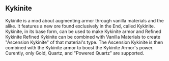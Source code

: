 Kykinite
--
Kykinite is a mod about augmenting armor through vanilla materials and the alike.
It features a new ore found exclusively in the End, called Kykinite.
Kykinite, in its base form, can be used to make Kykinite armor and Refined Kykinite
Refined Kykinite can be combined with Vanilla Materials to create "Ascension Kykinite" of that material's type.
The Ascension Kykinite is then combined with the Kykinite armor to boost the Kykinite Armor's power.
Curently, only Gold, Quartz, and "Powered Quartz" are supported.
